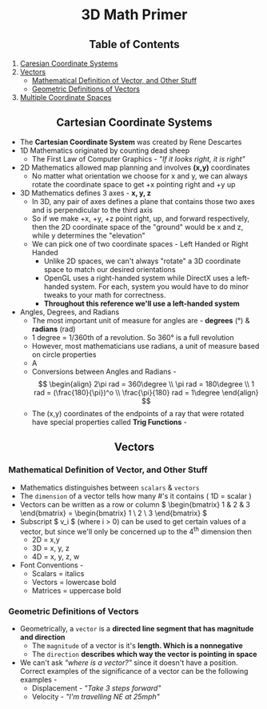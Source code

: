 <h1 align="center"> 3D Math Primer </h1>

<h2 align="center"> Table of Contents </h2>

1. [Caresian Coordinate Systems](#cartesian-coordinate-systems)
2. [Vectors](#vectors)
    - [Mathematical Definition of Vector, and Other Stuff](#mathematical-definition-of-vector-and-other-stuff)
    - [Geometric Definitions of Vectors](#geometric-definitions-of-vectors)
3. [Multiple Coordinate Spaces]()

<h2 align="center" id="cartesian-coordinate-systems"> Cartesian Coordinate Systems </h2>

- The **Cartesian Coordinate System** was created by Rene Descartes
- 1D Mathematics originated by counting dead sheep
    * The First Law of Computer Graphics - *"If it looks right, it is right"*
- 2D Mathematics allowed map planning and involves **(x,y)** coordinates
    * No matter what orientation we choose for x and y, we can always rotate the coordinate space to get +x pointing right and +y up
- 3D Mathematics defines 3 axes - **x, y, z**
    * In 3D, any pair of axes defines a plane that contains those two axes and is perpendicular to the third axis
    * So if we make +x, +y, +z point right, up, and forward respectively, then the 2D coordinate space of the "ground" would be x and z, while y determines the "elevation"
    * We can pick one of two coordinate spaces - Left Handed or Right Handed
        * Unlike 2D spaces, we can't always "rotate" a 3D coordinate space to match our desired orientations
        * OpenGL uses a right-handed system while DirectX uses a left-handed system. For each, system you would have to do minor tweaks to your math for correctness.
        * **Throughout this reference we'll use a left-handed system**
- Angles, Degrees, and Radians
    * The most important unit of measure for angles are - **degrees** (&deg;) & **radians** (rad)
    * 1 degree = 1/360th of a revolution. So 360&deg; is a full revolution
    * However, most mathematicians use radians, a unit of measure based on circle properties
    * A
    * Conversions between Angles and Radians -
         $$
        \begin{align}
        2\pi rad = 360\degree \\
        \pi rad = 180\degree \\
        1 rad = (\frac{180}{\pi})^o \\
        \frac{\pi}{180} rad = 1\degree
        \end{align}
        $$
    * The (x,y) coordinates of the endpoints of a ray that were rotated have special properties called **Trig Functions** -

<h2 align="center" id="vectors"> Vectors </h2>

### Mathematical Definition of Vector, and Other Stuff
- Mathematics distinguishes between `scalars` & `vectors`
- The `dimension` of a vector tells how many #'s it contains ( 1D = scalar )
- Vectors can be written as a row or column $ \begin{bmatrix} 1 & 2 & 3 \end{bmatrix} = \begin{bmatrix} 1 \\ 2 \\ 3 \end{bmatrix} $ 
- Subscript $ v_i $ (where i > 0) can be used to get certain values of a vector, but since we'll only be concerned up to the 4<sup>th</sup> dimension then
    * 2D = x,y
    * 3D = x, y, z
    * 4D = x, y, z, w
- Font Conventions -
    * Scalars = italics
    * Vectors = lowercase bold
    * Matrices = uppercase bold

### Geometric Definitions of Vectors
- Geometrically, a `vector` is a **directed line segment that has magnitude and direction**
    * The `magnitude` of a vector is it's **length. Which is a nonnegative**
    * The `direction` **describes which way the vector is pointing in space**
- We can't ask *"where is a vector?"* since it doesn't have a position. Correct examples of the significance of a vector can be the following examples -
    * Displacement - *"Take 3 steps forward"*
    * Velocity - *"I'm travelling NE at 25mph"*